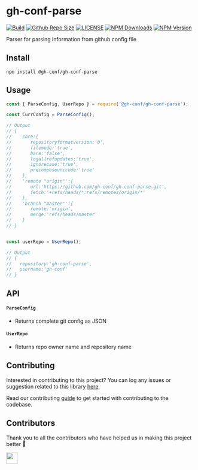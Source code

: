 # gh-conf-parse

[![Build](https://img.shields.io/travis/com/gh-conf/gh-conf-parse.svg)](https://travis-ci.com/gh-conf/gh-conf-parse/)
[![Github Repo Size](https://img.shields.io/github/repo-size/gh-conf/gh-conf-parse.svg)](https://github.com/gh-conf/gh-conf-parse)
[![LICENSE](https://img.shields.io/npm/l/@gh-conf/gh-conf-parse.svg)](https://github.com/gh-conf/gh-conf-parse/LICENSE)
[![NPM Downloads](https://img.shields.io/npm/dt/@gh-conf/gh-conf-parse.svg)](https://www.npmjs.com/package/@gh-conf/gh-conf-parse)
[![NPM Version](https://img.shields.io/npm/v/@gh-conf/gh-conf-parse.svg)](https://www.npmjs.com/package/@gh-conf/gh-conf-parse)

Parser for parsing information from github config file

## Install

```
npm install @gh-conf/gh-conf-parse
```

## Usage

```js
const { ParseConfig, UserRepo } = require('@gh-conf/gh-conf-parse');

const CurrConfig = ParseConfig();

// Output
// {
//    core:{
//       repositoryformatversion:'0',
//       filemode:'true',
//       bare:'false',
//       logallrefupdates:'true',
//       ignorecase:'true',
//       precomposeunicode:'true'
//    },
//    'remote "origin"':{
//       url:'https://github.com/gh-conf/gh-conf-parse.git',
//       fetch:'+refs/heads/*:refs/remotes/origin/*'
//    },
//    'branch "master"':{
//       remote:'origin',
//       merge:'refs/heads/master'
//    }
// }


const userRepo = UserRepo();

// Output
// {
//   repository:'gh-conf-parse',
//   username:'gh-conf'
// }

```

## API

#### `ParseConfig`

- Returns complete git config as JSON

#### `UserRepo`

- Returns repo owner name and repository name

## Contributing

Interested in contributing to this project?
You can log any issues or suggestion related to this library [here](https://github.com/gh-conf/gh-conf-parse/issues/new).

Read our contributing [guide](CONTRIBUTING.md) to get started with contributing to the codebase.

## Contributors

Thank you to all the contributors who have helped us in making this project better 🙌

<a href="https://github.com/arshadkazmi42"><img src="https://github.com/arshadkazmi42.png" width="30" /></a>
